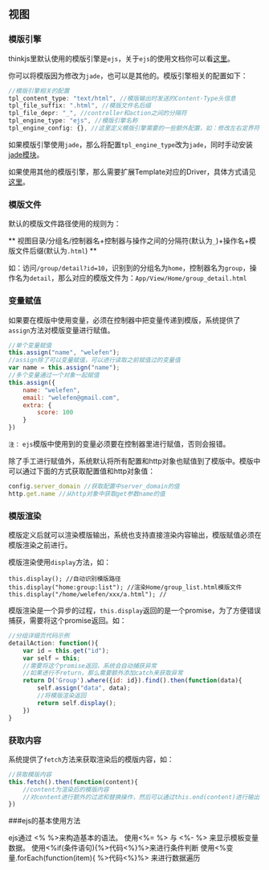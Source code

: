## 视图

### 模版引擎

thinkjs里默认使用的模版引擎是`ejs`，关于`ejs`的使用文档你可以看[这里](https://github.com/visionmedia/ejs)。

你可以将模版因为修改为`jade`，也可以是其他的。模版引擎相关的配置如下：

```js
//模版引擎相关的配置
tpl_content_type: "text/html", //模版输出时发送的Content-Type头信息
tpl_file_suffix: ".html", //模版文件名后缀
tpl_file_depr: "_", //controller和action之间的分隔符
tpl_engine_type: "ejs", //模版引擎名称
tpl_engine_config: {}, //这里定义模版引擎需要的一些额外配置，如：修改左右定界符
```

如果模版引擎使用`jade`，那么将配置`tpl_engine_type`改为`jade`，同时手动安装 [jade模块](https://www.npmjs.org/package/jade)。

如果使用其他的模版引擎，那么需要扩展Template对应的Driver，具体方式请见[这里]()。

### 模版文件

默认的模版文件路径使用的规则为：

** 视图目录/分组名/控制器名+控制器与操作之间的分隔符(默认为`_`)+操作名+模版文件后缀(默认为`.html`) **

如：访问`/group/detail?id=10`，识别到的分组名为`home`，控制器名为`group`，操作名为`detail`，那么对应的模版文件为：`App/View/Home/group_detail.html`

### 变量赋值

如果要在模版中使用变量，必须在控制器中把变量传递到模版，系统提供了`assign`方法对模版变量进行赋值。

```js
//单个变量赋值
this.assign("name", "welefen");
//assign除了可以变量赋值，可以进行读取之前赋值过的变量值
var name = this.assign("name");
//多个变量通过一个对象一起赋值
this.assign({
    name: "welefen",
    email: "welefen@gmail.com",
    extra: {
        score: 100
    }
})
```

`注：` `ejs`模版中使用到的变量必须要在控制器里进行赋值，否则会报错。

除了手工进行赋值外，系统默认将所有配置和http对象也赋值到了模版中。模版中可以通过下面的方式获取配置值和http对象值：

```js
config.server_domain //获取配置中server_domain的值
http.get.name //从http对象中获取get参数name的值
```

### 模版渲染

模版定义后就可以渲染模版输出，系统也支持直接渲染内容输出，模版赋值必须在模版渲染之前进行。

模版渲染使用`display`方法，如：

```
this.display(); //自动识别模版路径
this.display("home:group:list"); //渲染Home/group_list.html模版文件
this.display("/home/welefen/xxx/a.html"); //
```

模版渲染是一个异步的过程，`this.display`返回的是一个promise，为了方便错误捕获，需要将这个promise返回。如：

```js
//分组详细页代码示例
detailAction: function(){
    var id = this.get("id");
    var self = this;
    //需要将这个promise返回，系统会自动捕获异常
    //如果进行不return，那么需要额外添加catch来获取异常
    return D('Group').where({id: id}).find().then(function(data){
        self.assign("data", data);
        //将模版渲染返回
        return self.display();
    })
}
```

### 获取内容

系统提供了`fetch`方法来获取渲染后的模版内容，如：

```js
//获取模版内容
this.fetch().then(function(content){
    //content为渲染后的模版内容
    //对content进行额外的过滤和替换操作，然后可以通过this.end(content)进行输出
})
```

###ejs的基本使用方法

ejs通过 <% %>来构造基本的语法。
使用<%= %> 与 <%- %> 来显示模板变量数据。
使用<%if(条件语句){%>代码<%}%>来进行条件判断
使用<%变量.forEach(function(item){ %>代码<%}%> 来进行数据遍历
